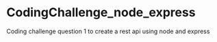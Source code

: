 # CodingChallenge_node_express

Coding challenge question 1 to create a rest api using node and express
